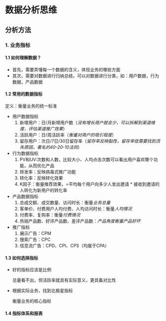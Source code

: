 # 数据分析思维
##  分析方法
### 1. 业务指标
#### 1.1 如何理解数据？
* 首先，需要弄懂每一个数据的含义，体现业务的哪些方面
* 其次，需要对数据进行归纳总结，可以对数据进行分类，如：用户数据，行为数据，产品数据
#### 1.2 常用的数据指标
定义：衡量业务的统一标准
* 用户数据指标
     1. 新增用户：日/月新增用户数（*没有增长用户就会少，可以拆解到渠道维度，评估渠道推广效果*）
     2. 活跃用户：日/周活跃率（*衡量对用户的吸引程度*）
     3. 留存用户：次日/7日/30日留存率（*留存率反映黏性，留存率低需要找到流失原因，著名的40-20-10法则*）
* 行为数据指标
     1. PV和UV:次数和人数，比较大小、人均点击次数可以看出用户喜欢哪个功能，从而优化产品
     2. 转发率：反映病毒式推广功能
     3. 转化率：反映转化效果
     4. K因子：衡量推荐效果，=平均每个用户向多少人发出邀请 * 接收到邀请的人转化为新用户的转化率
* 产品数据指标
     1. 总成交额、成交数量、访问时长：衡量*业务总量*
     2. 客单价、付费用户人均付费、人均访问时长：衡量*人均情况*
     3. 付费率、复购率：衡量*付费情况*
     4. 热销产品数、好评产品数、差评产品数：*产品角度衡量产品好坏*
* 推广指标
     1. 展示广告：CPM
     2. 搜索广告：CPC
     3. 信息流广告：CPD、CPI、CPS（均属于CPA）
#### 1.3 如何选择指标    
* 好的指标应该是比例
  
  总量看不出，但活跃率就具有实际意义，更具备对比性
* 根据实际业务，找到北极星指标
  
  衡量业务的核心指标
#### 1.4 指标体系和报表    
